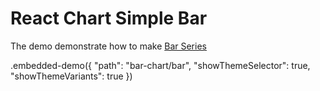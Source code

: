 # React Chart Simple Bar

The demo demonstrate how to make [Bar Series](../../docs/reference/bar-series.md)

.embedded-demo({ "path": "bar-chart/bar", "showThemeSelector": true, "showThemeVariants": true })
